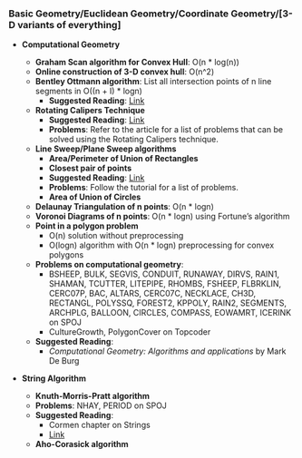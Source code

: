 ### Basic Geometry/Euclidean Geometry/Coordinate Geometry/[3-D variants of everything]
- **Computational Geometry**
  - **Graham Scan algorithm for Convex Hull**: O(n \* log(n))
  - **Online construction of 3-D convex hull**: O(n^2)
  - **Bentley Ottmann algorithm**: List all intersection points of n line segments in O((n + I) \* logn)
    - **Suggested Reading**: [Link](http://softsurfer.com/Archive/algorithm_0108/algorithm_0108.htm)
  - **Rotating Calipers Technique**
    - **Suggested Reading**: [Link](http://cgm.cs.mcgill.ca/~orm/rotcal.html)
    - **Problems**: Refer to the article for a list of problems that can be solved using the Rotating Calipers technique.
  - **Line Sweep/Plane Sweep algorithms**
    - **Area/Perimeter of Union of Rectangles**
    - **Closest pair of points**
    - **Suggested Reading**: [Link](http://www.topcoder.com/tc?module=Static&d1=tutorials&d2=lineSweep)
    - **Problems**: Follow the tutorial for a list of problems.
    - **Area of Union of Circles**
  - **Delaunay Triangulation of n points**: O(n \* logn)
  - **Voronoi Diagrams of n points**: O(n \* logn) using Fortune’s algorithm
  - **Point in a polygon problem**
    - O(n) solution without preprocessing
    - O(logn) algorithm with O(n \* logn) preprocessing for convex polygons
  - **Problems on computational geometry**:
    - BSHEEP, BULK, SEGVIS, CONDUIT, RUNAWAY, DIRVS, RAIN1, SHAMAN, TCUTTER, LITEPIPE, RHOMBS, FSHEEP, FLBRKLIN, CERC07P, BAC, ALTARS, CERC07C, NECKLACE, CH3D, RECTANGL, POLYSSQ, FOREST2, KPPOLY, RAIN2, SEGMENTS, ARCHPLG, BALLOON, CIRCLES, COMPASS, EOWAMRT, ICERINK on SPOJ
    - CultureGrowth, PolygonCover on Topcoder
  - **Suggested Reading**: 
    - *Computational Geometry: Algorithms and applications* by Mark De Burg

- **String Algorithm**
  - **Knuth-Morris-Pratt algorithm**
  - **Problems**: NHAY, PERIOD on SPOJ
  - **Suggested Reading**:
    - Cormen chapter on Strings
    - [Link](http://www.topcoder.com/tc?module=Static&d1=tutorials&d2=stringSearching)
  - **Aho-Corasick algorithm**
